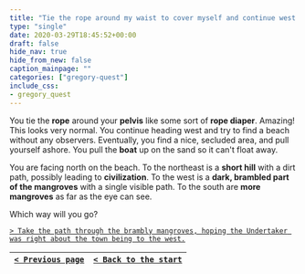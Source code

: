 ```yaml
---
title: "Tie the rope around my waist to cover myself and continue west."
type: "single"
date: 2020-03-29T18:45:52+00:00
draft: false
hide_nav: true
hide_from_new: false
caption_mainpage: ""
categories: ["gregory-quest"]
include_css:
- gregory_quest
---
```


You tie the **rope** around your **pelvis** like some sort of **rope diaper**. Amazing! This looks very normal. You continue heading west and try to find a beach without any observers. Eventually, you find a nice, secluded area, and pull yourself ashore. You pull the **boat** up on the sand so it can't float away.

You are facing north on the beach. To the northeast is a **short hill** with a dirt path, possibly leading to **civilization**. To the west is a **dark, brambled part of the mangroves** with a single visible path. To the south are **more mangroves** as far as the eye can see.

Which way will you go?

[``> Take the path through the brambly mangroves, hoping the Undertaker was right about the town being to the west.``](../54)

|[``< Previous page``](../52)|[``< Back to the start``](../)|
|---|---|